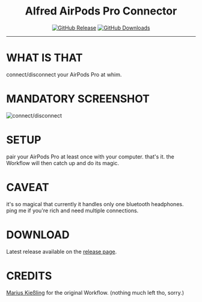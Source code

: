 <h1 align="center">Alfred AirPods Pro Connector</h1>

<p align="center">
<a href="https://github.com/godbout/alfred-airpods-connector/releases/latest"><img src="https://img.shields.io/github/release/godbout/alfred-airpods-connector.svg?style=flat" alt="GitHub Release"></a>
<a href="https://github.com/godbout/alfred-airpods-connector/releases"><img src="https://img.shields.io/github/downloads/godbout/alfred-airpods-connector/total.svg?style=flat" alt="GitHub Downloads"></a>
</p>

---

# WHAT IS THAT

connect/disconnect your AirPods Pro at whim.

# MANDATORY SCREENSHOT

![connect/disconnect](https://raw.githubusercontent.com/godbout/alfred-airpods-connector/media/alfred-airpodspro-connector.gif "connect/disconnect")

# SETUP

pair your AirPods Pro at least once with your computer. that's it. the Workflow will then catch up and do its magic.

# CAVEAT

it's so magical that currently it handles only one bluetooth headphones. ping me if you're rich and need multiple connections.

# DOWNLOAD

Latest release available on the [release page](https://github.com/godbout/alfred-airpods-connector/releases).

# CREDITS

[Marius Kießling](https://github.com/mariuskiessling) for the original Workflow. (nothing much left tho, sorry.)
